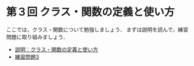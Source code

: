 # 第３回 クラス・関数の定義と使い方

ここでは，クラス・関数について勉強しましょう．
まずは説明を読んで，練習問題に取り組みましょう．

   - [説明：クラス・関数の定義と使い方](https://github.com/Shimamura-Lab-SU/Sharing-Knowledge-Database/blob/master/python_exercise/03_object_oriented/description.md)
   - [練習問題3]()
